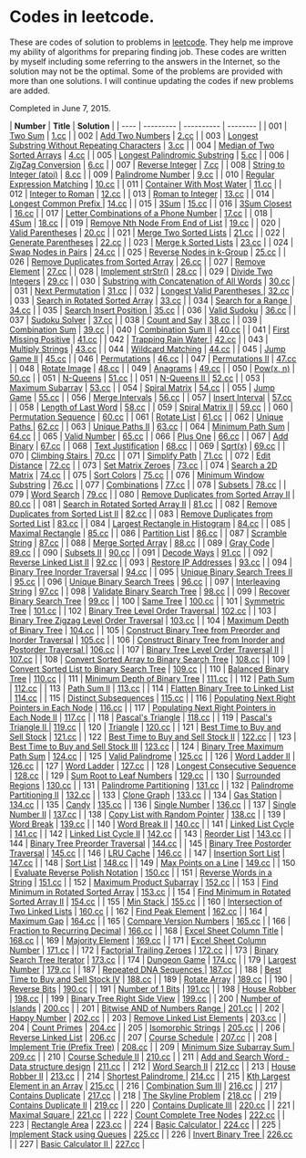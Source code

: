 Codes in leetcode.
==================
These are codes of solution to problems in [leetcode](https://www.leetcode.com).
They help me improve my ability of algorithms for preparing finding job. These codes are
written by myself including some referring to the answers in the Internet, so the solution 
may not be the optimal. Some of the problems are provided with more than one solutions.
I will continue updating the codes if new problems are added.

Completed in June 7, 2015.


|	 **Number**	|	**Title**	|	**Solution**	|
|	----	|  ---------    |  ----------  |  -------- |
|	001	|	[Two Sum](https://leetcode.com/problems/two-sum/)	|	[1.cc](https://github.com/tianmn2109/leetcode/blob/master/code_c%2B%2B/1/1.cpp)	|
|	002	|	[Add Two Numbers](https://leetcode.com/problems/add-two-numbers/)	|	[2.cc](https://github.com/tianmn2109/leetcode/blob/master/2/2.cpp)	|
|	003	|	[Longest Substring Without Repeating Characters](https://leetcode.com/problems/longest-substring-without-repeating-characters/)	|	[3.cc](https://github.com/tianmn2109/leetcode/blob/master/3/3.cpp)	|
|	004	|	[Median of Two Sorted Arrays](https://leetcode.com/problems/median-of-two-sorted-arrays/)	|	[4.cc](https://github.com/tianmn2109/leetcode/blob/master/code_c%2B%2B/4/4.cc)	|
|	005	|	[Longest Palindromic Substring](https://leetcode.com/problems/longest-palindromic-substring/)	|	[5.cc](https://github.com/tianmn2109/leetcode/blob/master/code_c%2B%2B/5/5.cpp)	|
|	006	|	[ZigZag Conversion](https://leetcode.com/problems/zigzag-conversion/)	|	[6.cc](https://github.com/tianmn2109/leetcode/blob/master/code_c%2B%2B/6/6.cpp)	|
|	007	|	[Reverse Integer](https://leetcode.com/problems/reverse-integer/)	|	[7.cc](https://github.com/tianmn2109/leetcode/blob/master/code_c%2B%2B/7/7.cc)	|
|	008	|	[String to Integer (atoi)](https://leetcode.com/problems/string-to-integer-atoi/)	|	[8.cc](	https://github.com/tianmn2109/leetcode/tree/master/code_c%2B%2B/8)	|
|	009	|	[Palindrome Number](https://leetcode.com/problems/palindrome-number/)	|	[9.cc](https://github.com/tianmn2109/leetcode/blob/master/code_c%2B%2B/9/9.cc)	|
|	010	|	[Regular Expression Matching](https://leetcode.com/problems/regular-expression-matching/)	|	[10.cc](https://github.com/tianmn2109/leetcode/blob/master/code_c%2B%2B/10/10.cc)	|
|	011	|	[Container With Most Water](https://leetcode.com/problems/container-with-most-water/)	|	[11.cc](https://github.com/tianmn2109/leetcode/blob/master/code_c%2B%2B/11/11.cc)	|
|	012	|	[Integer to Roman](https://leetcode.com/problems/integer-to-roman/)	|	[12.cc](https://github.com/tianmn2109/leetcode/blob/master/code_c%2B%2B/12/12.cc)	|
|	013	|	[Roman to Integer](https://leetcode.com/problems/roman-to-integer/)	|	[13.cc](https://github.com/tianmn2109/leetcode/blob/master/code_c%2B%2B/13/13.cc)	|
|	014	|	[Longest Common Prefix ](https://leetcode.com/problems/longest-common-prefix/)	|	[14.cc](https://github.com/tianmn2109/leetcode/blob/master/code_c%2B%2B/14/14.cpp)	|
|	015	|	[3Sum](https://leetcode.com/problems/3sum/)	|	[15.cc](https://github.com/tianmn2109/leetcode/blob/master/code_c%2B%2B/15/15.cc)	|
|	016	|	[3Sum Closest](https://leetcode.com/problems/3sum-closest/)	|	[16.cc](https://github.com/tianmn2109/leetcode/blob/master/code_c%2B%2B/16/16.cc)	|
|	017	|	[Letter Combinations of a Phone Number](https://leetcode.com/problems/letter-combinations-of-a-phone-number/)	|	[17.cc](https://github.com/tianmn2109/leetcode/blob/master/code_c%2B%2B/17/17.cc)	|
|	018	|	[4Sum](https://leetcode.com/problems/4sum/)	|	[18.cc](https://github.com/tianmn2109/leetcode/blob/master/code_c%2B%2B/18/18.cc)	|
|	019	|	[Remove Nth Node From End of List](https://leetcode.com/problems/remove-nth-node-from-end-of-list/)	|	[19.cc](https://github.com/tianmn2109/leetcode/blob/master/code_c%2B%2B/19/19.cc)	|
|	020	|	[Valid Parentheses](https://leetcode.com/problems/valid-parentheses/)	|	[20.cc](https://github.com/tianmn2109/leetcode/blob/master/code_c%2B%2B/20/20.cc)	|
|	021	|	[Merge Two Sorted Lists](https://leetcode.com/problems/merge-two-sorted-lists/)	|	[21.cc](https://github.com/tianmn2109/leetcode/blob/master/code_c%2B%2B/21/21.c)	|
|	022	|	[Generate Parentheses](https://leetcode.com/problems/generate-parentheses/)	|	[22.cc](https://github.com/tianmn2109/leetcode/blob/master/code_c%2B%2B/22/22.cc)	|
|	023	|	[Merge k Sorted Lists](https://leetcode.com/problems/merge-k-sorted-lists/)	|	[23.cc](https://github.com/tianmn2109/leetcode/blob/master/code_c%2B%2B/23/23.cc)	|
|	024	|	[Swap Nodes in Pairs](https://leetcode.com/problems/swap-nodes-in-pairs/)	|	[24.cc](https://github.com/tianmn2109/leetcode/blob/master/code_c%2B%2B/24/24.cc)	|
|	025	|	[Reverse Nodes in k-Group](https://leetcode.com/problems/reverse-nodes-in-k-group/)	|	[25.cc](https://github.com/tianmn2109/leetcode/blob/master/code_c%2B%2B/25/25.cc)	|
|	026	|	[Remove Duplicates from Sorted Array](https://leetcode.com/problems/remove-duplicates-from-sorted-array/)	|	[26.cc](https://github.com/tianmn2109/leetcode/blob/master/code_c%2B%2B/26/26.cc)	|
|	027	|	[Remove Element](https://leetcode.com/problems/remove-element/)	|	[27.cc](https://github.com/tianmn2109/leetcode/blob/master/code_c%2B%2B/27/27.cc)	|
|	028	|	[Implement strStr()](https://leetcode.com/problems/implement-strstr/)	|	[28.cc](https://github.com/tianmn2109/leetcode/blob/master/code_c%2B%2B/28/28.cc)	|
|	029	|	[Divide Two Integers](https://leetcode.com/problems/divide-two-integers/)	|	[29.cc](https://github.com/tianmn2109/leetcode/blob/master/code_c%2B%2B/29/29.cc)	|
|	030	|	[Substring with Concatenation of All Words](https://leetcode.com/problems/substring-with-concatenation-of-all-words/)	|	[30.cc](https://github.com/tianmn2109/leetcode/blob/master/code_c%2B%2B/30/30.cc)	|
|	031	|	[Next Permutation](https://leetcode.com/problems/next-permutation/)	|	[31.cc](https://github.com/tianmn2109/leetcode/blob/master/code_c%2B%2B/31/31.cc)	|
|	032	|	[Longest Valid Parentheses ](https://leetcode.com/problems/longest-valid-parentheses/)	|	[32.cc](https://github.com/tianmn2109/leetcode/blob/master/code_c%2B%2B/32/32.cc)	|
|	033	|	[Search in Rotated Sorted Array](https://leetcode.com/problems/search-in-rotated-sorted-array/)	|	[33.cc](https://github.com/tianmn2109/leetcode/blob/master/code_c%2B%2B/33/33.cc)	|
|	034	|	[Search for a Range ](https://leetcode.com/problems/search-for-a-range/)	|	[34.cc](https://github.com/tianmn2109/leetcode/blob/master/code_c%2B%2B/34/34.cc)	|
|	035	|	[Search Insert Position ](https://leetcode.com/problems/search-insert-position/)	|	[35.cc](https://github.com/tianmn2109/leetcode/blob/master/code_c%2B%2B/35/35.cc)	|
|	036	|	[Valid Sudoku](https://leetcode.com/problems/valid-sudoku/)	|	[36.cc](https://github.com/tianmn2109/leetcode/blob/master/code_c%2B%2B/36/36.cc)	|
|	037	|	[Sudoku Solver](https://leetcode.com/problems/sudoku-solver/)	|	[37.cc](https://github.com/tianmn2109/leetcode/blob/master/code_c%2B%2B/37/37.cc)	|
|	038	|	[Count and Say](https://leetcode.com/problems/count-and-say/)	|	[38.cc](https://github.com/tianmn2109/leetcode/blob/master/code_c%2B%2B/38/38.cc)	|
|	039	|	[Combination Sum](https://leetcode.com/problems/combination-sum/)	|	[39.cc](https://github.com/tianmn2109/leetcode/blob/master/code_c%2B%2B/39/39.cc)	|
|	040	|	[Combination Sum II](https://leetcode.com/problems/combination-sum-ii/)	|	[40.cc](https://github.com/tianmn2109/leetcode/blob/master/code_c%2B%2B/40/40.cc)	|
|	041	|	[First Missing Positive](https://leetcode.com/problems/first-missing-positive/)	|	[41.cc](https://github.com/tianmn2109/leetcode/blob/master/code_c%2B%2B/41/41.cc)	|
|	042	|	[Trapping Rain Water ](https://leetcode.com/problems/trapping-rain-water/)	|	[42.cc](https://github.com/tianmn2109/leetcode/blob/master/code_c%2B%2B/42/42.cc)	|
|	043	|	[Multiply Strings](https://leetcode.com/problems/multiply-strings/)	|	[43.cc](https://github.com/tianmn2109/leetcode/blob/master/code_c%2B%2B/43/43.cc)	|
|	044	|	[Wildcard Matching](https://leetcode.com/problems/wildcard-matching/)	|	[44.cc](https://github.com/tianmn2109/leetcode/blob/master/code_c%2B%2B/44/44.cc)	|
|	045	|	[Jump Game II](https://leetcode.com/problems/jump-game-ii/)	|	[45.cc](https://github.com/tianmn2109/leetcode/blob/master/code_c%2B%2B/45/45.cc)	|
|	046	|	[Permutations](https://leetcode.com/problems/permutations/)	|	[46.cc](https://github.com/tianmn2109/leetcode/blob/master/code_c%2B%2B/46/46.cc)	|
|	047	|	[Permutations II](https://leetcode.com/problems/permutations-ii/)	|	[47.cc](https://github.com/tianmn2109/leetcode/blob/master/code_c%2B%2B/47/47.c)	|
|	048	|	[Rotate Image](https://leetcode.com/problems/rotate-image/)	|	[48.cc](https://github.com/tianmn2109/leetcode/blob/master/code_c%2B%2B/48/48.cc)	|
|	049	|	[Anagrams](https://leetcode.com/problems/anagrams/)	|	[49.cc](https://github.com/tianmn2109/leetcode/blob/master/code_c%2B%2B/49/49.cc)	|
|	050	|	[Pow(x, n)](https://leetcode.com/problems/powx-n/)	|	[50.cc](https://github.com/tianmn2109/leetcode/blob/master/code_c%2B%2B/50/50.cc)	|
|	051	|	[N-Queens](https://leetcode.com/problems/n-queens/)	|	[51.cc](https://github.com/tianmn2109/leetcode/blob/master/code_c%2B%2B/51/51.cc)	|
|	051	|	[N-Queens II ](	https://leetcode.com/problems/n-queens-ii/)	|	[52.cc](https://github.com/tianmn2109/leetcode/blob/master/code_c%2B%2B/52/52.cc)	|
|	053	|	[Maximum Subarray](https://leetcode.com/problems/maximum-subarray/)	|	[53.cc](https://github.com/tianmn2109/leetcode/blob/master/code_c%2B%2B/53/53.cc)	|
|	054	|	[Spiral Matrix](https://leetcode.com/problems/spiral-matrix/)	|	[54.cc](https://github.com/tianmn2109/leetcode/blob/master/code_c%2B%2B/54/54.c)	|
|	055	|	[Jump Game](https://leetcode.com/problems/jump-game/)	|	[55.cc](https://github.com/tianmn2109/leetcode/blob/master/code_c%2B%2B/55/55.cc)	|
|	056	|	[Merge Intervals](https://leetcode.com/problems/merge-intervals/)	|	[56.cc](https://github.com/tianmn2109/leetcode/blob/master/code_c%2B%2B/56/56.cc)	|
|	057	|	[Insert Interval](https://leetcode.com/problems/insert-interval/)	|	[57.cc](https://github.com/tianmn2109/leetcode/blob/master/code_c%2B%2B/57/57.cc)	|
|	058	|	[Length of Last Word](https://leetcode.com/problems/length-of-last-word/)	|	[58.cc](https://github.com/tianmn2109/leetcode/blob/master/code_c%2B%2B/58/58.cc)	|
|	059	|	[Spiral Matrix II](https://leetcode.com/problems/spiral-matrix-ii/)	|	[59.cc](https://github.com/tianmn2109/leetcode/blob/master/code_c%2B%2B/59/59.cc)	|
|	060	|	[Permutation Sequence](https://leetcode.com/problems/permutation-sequence/)	|	[60.cc](https://github.com/tianmn2109/leetcode/blob/master/code_c%2B%2B/60/60.c)	|
|	061	|	[Rotate List](https://leetcode.com/problems/rotate-list/)	|	[61.cc](https://github.com/tianmn2109/leetcode/blob/master/code_c%2B%2B/61/61.cc)	|
|	062	|	[Unique Paths ](https://leetcode.com/problems/unique-paths/)	|	[62.cc](https://github.com/tianmn2109/leetcode/blob/master/code_c%2B%2B/62/62.cc)	|
|	063	|	[Unique Paths II](https://leetcode.com/problems/unique-paths-ii/)	|	[63.cc](https://github.com/tianmn2109/leetcode/blob/master/code_c%2B%2B/63/63.cc)	|
|	064	|	[Minimum Path Sum](https://leetcode.com/problems/minimum-path-sum/)	|	[64.cc](https://github.com/tianmn2109/leetcode/blob/master/code_c%2B%2B/64/64.cc)	|
|	065	|	[Valid Number](https://leetcode.com/problems/valid-number/)	|	[65.cc](https://github.com/tianmn2109/leetcode/blob/master/code_c%2B%2B/65/65.cc)	|
|	066	|	[Plus One](https://leetcode.com/problems/plus-one/)	|	[66.cc](https://github.com/tianmn2109/leetcode/blob/master/code_c%2B%2B/66/66.c)	|
|	067	|	[Add Binary](https://leetcode.com/problems/add-binary/)	|	[67.cc](https://github.com/tianmn2109/leetcode/blob/master/code_c%2B%2B/67/67.c)	|
|	068	|	[Text Justification](https://leetcode.com/problems/text-justification/)	|	[68.cc](https://github.com/tianmn2109/leetcode/blob/master/code_c%2B%2B/68/68.cc)	|
|	069	|	[Sqrt(x)](https://leetcode.com/problems/sqrtx/)	|	[69.cc](https://github.com/tianmn2109/leetcode/blob/master/code_c%2B%2B/69/69.cc)	|
|	070	|	[Climbing Stairs ](https://leetcode.com/problems/climbing-stairs/)	|	[70.cc](https://github.com/tianmn2109/leetcode/blob/master/code_c%2B%2B/70/70.cc)	|
|	071	|	[Simplify Path](https://leetcode.com/problems/simplify-path/)	|	[71.cc](https://github.com/tianmn2109/leetcode/blob/master/code_c%2B%2B/71/71.cc)	|
|	072	|	[Edit Distance](https://leetcode.com/problems/edit-distance/)	|	[72.cc](https://github.com/tianmn2109/leetcode/blob/master/code_c%2B%2B/72/72.cc)	|
|	073	|	[Set Matrix Zeroes](https://leetcode.com/problems/set-matrix-zeroes/)	|	[73.cc](https://github.com/tianmn2109/leetcode/blob/master/code_c%2B%2B/73/73.cc)	|
|	074	|	[Search a 2D Matrix](https://leetcode.com/problems/search-a-2d-matrix/)	|	[74.cc](https://github.com/tianmn2109/leetcode/blob/master/code_c%2B%2B/74/74.cc)	|
|	075	|	[Sort Colors](https://leetcode.com/problems/sort-colors/)	|	[75.cc](https://github.com/tianmn2109/leetcode/blob/master/code_c%2B%2B/75/75.cc)	|
|	076	|	[Minimum Window Substring](https://leetcode.com/problems/minimum-window-substring/)	|	[76.cc](https://github.com/tianmn2109/leetcode/blob/master/code_c%2B%2B/76/76.cc)	|
|	077	|	[Combinations](https://leetcode.com/problems/combinations/)	|	[77.cc](https://github.com/tianmn2109/leetcode/blob/master/code_c%2B%2B/77/77.cc)	|
|	078	|	[Subsets ](https://leetcode.com/problems/subsets/)	|	[78.cc](https://github.com/tianmn2109/leetcode/blob/master/code_c%2B%2B/78/78.cc)	|
|	079	|	[Word Search](https://leetcode.com/problems/word-search/)	|	[79.cc](https://github.com/tianmn2109/leetcode/blob/master/code_c%2B%2B/79/79.cc)	|
|	080	|	[Remove Duplicates from Sorted Array II](https://leetcode.com/problems/remove-duplicates-from-sorted-array-ii/)	|	[80.cc](https://github.com/tianmn2109/leetcode/blob/master/code_c%2B%2B/80/80.cc)	|
|	081	|	[Search in Rotated Sorted Array II](https://leetcode.com/problems/search-in-rotated-sorted-array-ii/)	|	[81.cc](https://github.com/tianmn2109/leetcode/blob/master/code_c%2B%2B/81/81.cc)	|
|	082	|	[Remove Duplicates from Sorted List II](https://leetcode.com/problems/remove-duplicates-from-sorted-list-ii/)	|	[82.cc](https://github.com/tianmn2109/leetcode/blob/master/code_c%2B%2B/82/82.cc)	|
|	083	|	[Remove Duplicates from Sorted List](https://leetcode.com/problems/remove-duplicates-from-sorted-list/)	|	[83.cc](https://github.com/tianmn2109/leetcode/blob/master/code_c%2B%2B/83/83.cc)	|
|	084	|	[Largest Rectangle in Histogram](https://leetcode.com/problems/largest-rectangle-in-histogram/)	|	[84.cc](https://github.com/tianmn2109/leetcode/blob/master/code_c%2B%2B/84/84.cc)	|
|	085	|	[Maximal Rectangle](https://leetcode.com/problems/maximal-rectangle/)	|	[85.cc](https://github.com/tianmn2109/leetcode/blob/master/code_c%2B%2B/85/85.cc)	|
|	086	|	[Partition List](https://leetcode.com/problems/partition-list/)	|	[86.cc](https://github.com/tianmn2109/leetcode/blob/master/code_c%2B%2B/86/86.cc)	|
|	087	|	[Scramble String](https://leetcode.com/problems/scramble-string/)	|	[87.cc](https://github.com/tianmn2109/leetcode/blob/master/code_c%2B%2B/87/87.cc)	|
|	088	|	[Merge Sorted Array](https://leetcode.com/problems/merge-sorted-array/)	|	[88.cc](https://github.com/tianmn2109/leetcode/blob/master/code_c%2B%2B/88/88.cc)	|
|	089	|	[Gray Code](https://leetcode.com/problems/gray-code/)	|	[89.cc](https://github.com/tianmn2109/leetcode/blob/master/code_c%2B%2B/89/89.cc)	|
|	090	|	[Subsets II](https://leetcode.com/problems/subsets-ii/)	|	[90.cc](https://github.com/tianmn2109/leetcode/blob/master/code_c%2B%2B/90/90.cc)	|
|	091	|	[Decode Ways](https://leetcode.com/problems/decode-ways/)	|	[91.cc](https://github.com/tianmn2109/leetcode/blob/master/code_c%2B%2B/91/91.cc)	|
|	092	|	[Reverse Linked List II](https://leetcode.com/problems/reverse-linked-list-ii/)	|	[92.cc](https://github.com/tianmn2109/leetcode/blob/master/code_c%2B%2B/92/92.cc)	|
|	093	|	[Restore IP Addresses](https://leetcode.com/problems/restore-ip-addresses/)	|	[93.cc](https://github.com/tianmn2109/leetcode/blob/master/code_c%2B%2B/93/93.cc)	|
|	094	|	[Binary Tree Inorder Traversal](https://leetcode.com/problems/binary-tree-inorder-traversal/)	|	[94.cc](https://github.com/tianmn2109/leetcode/blob/master/code_c%2B%2B/94/94.cc)	|
|	095	|	[Unique Binary Search Trees II](https://leetcode.com/problems/unique-binary-search-trees-ii/)	|	[95.cc](https://github.com/tianmn2109/leetcode/blob/master/code_c%2B%2B/95/95.cc)	|
|	096	|	[Unique Binary Search Trees](https://leetcode.com/problems/unique-binary-search-trees/)	|	[96.cc](https://github.com/tianmn2109/leetcode/blob/master/code_c%2B%2B/96/96.cc)	|
|	097	|	[Interleaving String](https://leetcode.com/problems/interleaving-string/)	|	[97.cc](https://github.com/tianmn2109/leetcode/blob/master/code_c%2B%2B/97/97.cc)	|
|	098	|	[Validate Binary Search Tree](https://leetcode.com/problems/validate-binary-search-tree/)	|	[98.cc](https://github.com/tianmn2109/leetcode/blob/master/code_c%2B%2B/98/98.cc)	|
|	099	|	[Recover Binary Search Tree](https://leetcode.com/problems/recover-binary-search-tree/)	|	[99.cc](https://github.com/tianmn2109/leetcode/blob/master/code_c%2B%2B/99/99.cc)	|
|	100	|	[Same Tree](https://leetcode.com/problems/same-tree/)	|	[100.cc](https://github.com/tianmn2109/leetcode/blob/master/code_c%2B%2B/100/100.cc)	|
|	101	|	[Symmetric Tree](https://leetcode.com/problems/symmetric-tree/)	|	[101.cc](https://github.com/tianmn2109/leetcode/blob/master/code_c%2B%2B/101/101.cc)	|
|	102	|	[Binary Tree Level Order Traversal ](https://leetcode.com/problems/binary-tree-level-order-traversal/)	|	[102.cc](https://github.com/tianmn2109/leetcode/blob/master/code_c%2B%2B/102/102.cc)	|
|	103	|	[Binary Tree Zigzag Level Order Traversal](https://leetcode.com/problems/binary-tree-zigzag-level-order-traversal/)	|	[103.cc](https://github.com/tianmn2109/leetcode/blob/master/code_c%2B%2B/103/103.cc)	|
|	104	|	[Maximum Depth of Binary Tree](https://leetcode.com/problems/maximum-depth-of-binary-tree/)	|	[104.cc](https://github.com/tianmn2109/leetcode/blob/master/code_c%2B%2B/104/104.cc)	|
|	105	|	[Construct Binary Tree from Preorder and Inorder Traversal](https://leetcode.com/problems/construct-binary-tree-from-preorder-and-inorder-traversal/)	|	[105.cc](https://github.com/tianmn2109/leetcode/blob/master/code_c%2B%2B/105/105.cc)	|
|	106	|	[Construct Binary Tree from Inorder and Postorder Traversal ](https://leetcode.com/problems/construct-binary-tree-from-inorder-and-postorder-traversal/)	|	[106.cc](https://github.com/tianmn2109/leetcode/blob/master/code_c%2B%2B/106/106.cc)	|
|	107	|	[Binary Tree Level Order Traversal II](https://leetcode.com/problems/binary-tree-level-order-traversal-ii/)	|	[107.cc](https://github.com/tianmn2109/leetcode/blob/master/code_c%2B%2B/107/107.cc)	|
|	108	|	[Convert Sorted Array to Binary Search Tree](https://leetcode.com/problems/convert-sorted-array-to-binary-search-tree/)	|	[108.cc](https://github.com/tianmn2109/leetcode/blob/master/code_c%2B%2B/108/108.cc)	|
|	109	|	[Convert Sorted List to Binary Search Tree](https://leetcode.com/problems/convert-sorted-list-to-binary-search-tree/)	|	[109.cc](https://github.com/tianmn2109/leetcode/blob/master/code_c%2B%2B/109/109.cc)	|
|	110	|	[Balanced Binary Tree](https://leetcode.com/problems/balanced-binary-tree/)	|	[110.cc](https://github.com/tianmn2109/leetcode/blob/master/code_c%2B%2B/110/110.cc)	|
|	111	|	[Minimum Depth of Binary Tree](https://leetcode.com/problems/minimum-depth-of-binary-tree/)	|	[111.cc](https://github.com/tianmn2109/leetcode/blob/master/code_c%2B%2B/111/111.cc)	|
|	112	|	[Path Sum](https://leetcode.com/problems/path-sum/)	|	[112.cc](https://github.com/tianmn2109/leetcode/blob/master/code_c%2B%2B/112/112.cc)	|
|	113	|	[Path Sum II](https://leetcode.com/problems/path-sum-ii/)	|	[113.cc](https://github.com/tianmn2109/leetcode/blob/master/code_c%2B%2B/113/113.cc)	|
|	114	|	[Flatten Binary Tree to Linked List](https://leetcode.com/problems/flatten-binary-tree-to-linked-list/)	|	[114.cc](https://github.com/tianmn2109/leetcode/blob/master/code_c%2B%2B/114/114.cc)	|
|	115	|	[Distinct Subsequences](https://leetcode.com/problems/distinct-subsequences/)	|	[115.cc](https://github.com/tianmn2109/leetcode/blob/master/code_c%2B%2B/115/115.cc)	|
|	116	|	[Populating Next Right Pointers in Each Node](https://leetcode.com/problems/populating-next-right-pointers-in-each-node/)	|	[116.cc](https://github.com/tianmn2109/leetcode/blob/master/code_c%2B%2B/116/116.cc)	|
|	117	|	[Populating Next Right Pointers in Each Node II](https://leetcode.com/problems/populating-next-right-pointers-in-each-node-ii/)	|	[117.cc](https://github.com/tianmn2109/leetcode/blob/master/code_c%2B%2B/117/117.cc)	|
|	118	|	[Pascal's Triangle](https://leetcode.com/problems/pascals-triangle/)	|	[118.cc](https://github.com/tianmn2109/leetcode/blob/master/code_c%2B%2B/118/118.cc)	|
|	119	|	[Pascal's Triangle II ](https://leetcode.com/problems/pascals-triangle-ii/)	|	[119.cc](https://github.com/tianmn2109/leetcode/blob/master/code_c%2B%2B/119/119.cc)	|
|	120	|	[Triangle](https://leetcode.com/problems/triangle/)	|	[120.cc](https://github.com/tianmn2109/leetcode/blob/master/code_c%2B%2B/120/120.cc)	|
|	121	|	[Best Time to Buy and Sell Stock](https://leetcode.com/problems/best-time-to-buy-and-sell-stock/)	|	[121.cc](https://github.com/tianmn2109/leetcode/blob/master/code_c%2B%2B/121/121.cc)	|
|	122	|	[Best Time to Buy and Sell Stock II](https://leetcode.com/problems/best-time-to-buy-and-sell-stock-ii/)	|	[122.cc](https://github.com/tianmn2109/leetcode/blob/master/code_c%2B%2B/122/122.cc)	|
|	123	|	[Best Time to Buy and Sell Stock III](https://leetcode.com/problems/best-time-to-buy-and-sell-stock-iii/)	|	[123.cc](https://github.com/tianmn2109/leetcode/blob/master/code_c%2B%2B/123/123.cc)	|
|	124	|	[Binary Tree Maximum Path Sum](https://leetcode.com/problems/binary-tree-maximum-path-sum/)	|	[124.cc](https://github.com/tianmn2109/leetcode/blob/master/code_c%2B%2B/124/124.cc)	|
|	125	|	[Valid Palindrome](https://leetcode.com/problems/valid-palindrome/)	|	[125.cc](https://github.com/tianmn2109/leetcode/blob/master/code_c%2B%2B/125/125.cc)	|
|	126	|	[Word Ladder II](https://leetcode.com/problems/word-ladder-ii/)	|	[126.cc](https://github.com/tianmn2109/leetcode/blob/master/code_c%2B%2B/126/126.cc)	|
|	127	|	[Word Ladder](https://leetcode.com/problems/word-ladder/)	|	[127.cc](https://github.com/tianmn2109/leetcode/blob/master/code_c%2B%2B/127/127.cc)	|
|	128	|	[Longest Consecutive Sequence ](https://leetcode.com/problems/longest-consecutive-sequence/)	|	[128.cc](https://github.com/tianmn2109/leetcode/blob/master/code_c%2B%2B/128/128.cc)	|
|	129	|	[Sum Root to Leaf Numbers](https://leetcode.com/problems/sum-root-to-leaf-numbers/)	|	[129.cc](https://github.com/tianmn2109/leetcode/blob/master/code_c%2B%2B/129/129.cc)	|
|	130	|	[Surrounded Regions](https://leetcode.com/problems/surrounded-regions/)	|	[130.cc](https://github.com/tianmn2109/leetcode/blob/master/code_c%2B%2B/130/130.cc)	|
|	131	|	[Palindrome Partitioning](https://leetcode.com/problems/palindrome-partitioning/)	|	[131.cc](https://github.com/tianmn2109/leetcode/blob/master/code_c%2B%2B/131/131.cc)	|
|	132	|	[Palindrome Partitioning II](https://leetcode.com/problems/palindrome-partitioning-ii/)	|	[132.cc](https://github.com/tianmn2109/leetcode/blob/master/code_c%2B%2B/132/132.cc)	|
|	133	|	[Clone Graph](https://leetcode.com/problems/clone-graph/)	|	[133.cc](https://github.com/tianmn2109/leetcode/blob/master/code_c%2B%2B/133/133.cc)	|
|	134	|	[Gas Station](https://leetcode.com/problems/gas-station/)	|	[134.cc](https://github.com/tianmn2109/leetcode/blob/master/code_c%2B%2B/134/134.cc)	|
|	135	|	[Candy](https://leetcode.com/problems/candy/)	|	[135.cc](https://github.com/tianmn2109/leetcode/blob/master/code_c%2B%2B/135/135.cc)	|
|	136	|	[Single Number](https://leetcode.com/problems/single-number/)	|	[136.cc](https://github.com/tianmn2109/leetcode/blob/master/code_c%2B%2B/136/136.cc)	|
|	137	|	[Single Number II](https://leetcode.com/problems/single-number-ii/)	|	[137.cc](https://github.com/tianmn2109/leetcode/blob/master/code_c%2B%2B/137/137.cc)	|
|	138	|	[Copy List with Random Pointer](https://leetcode.com/problems/copy-list-with-random-pointer/)	|	[138.cc](https://github.com/tianmn2109/leetcode/blob/master/code_c%2B%2B/138/138.cc)	|
|	139	|	[Word Break](https://leetcode.com/problems/word-break/)	|	[139.cc](https://github.com/tianmn2109/leetcode/blob/master/code_c%2B%2B/139/139.cc)	|
|	140	|	[Word Break II](https://leetcode.com/problems/word-break-ii/)	|	[140.cc](https://github.com/tianmn2109/leetcode/blob/master/code_c%2B%2B/140/140.cc)	|
|	141	|	[Linked List Cycle](https://leetcode.com/problems/linked-list-cycle/)	|	[141.cc](https://github.com/tianmn2109/leetcode/blob/master/code_c%2B%2B/141/141.cc)	|
|	142	|	[Linked List Cycle II](https://leetcode.com/problems/linked-list-cycle-ii/)	|	[142.cc](https://github.com/tianmn2109/leetcode/blob/master/code_c%2B%2B/142/142.cc)	|
|	143	|	[Reorder List](https://leetcode.com/problems/reorder-list/)	|	[143.cc](https://github.com/tianmn2109/leetcode/blob/master/code_c%2B%2B/143/143.cc)	|
|	144	|	[Binary Tree Preorder Traversal](https://leetcode.com/problems/binary-tree-preorder-traversal/)	|	[144.cc](https://github.com/tianmn2109/leetcode/blob/master/code_c%2B%2B/144/144.cc)	|
|	145	|	[Binary Tree Postorder Traversal](https://leetcode.com/problems/binary-tree-postorder-traversal/)	|	[145.cc](https://github.com/tianmn2109/leetcode/blob/master/code_c%2B%2B/145/145.cc)	|
|	146	|	[LRU Cache](https://leetcode.com/problems/lru-cache/)	|	[146.cc](https://github.com/tianmn2109/leetcode/blob/master/code_c%2B%2B/146/146.cc)	|
|	147	|	[Insertion Sort List](https://leetcode.com/problems/insertion-sort-list/)	|	[147.cc](https://github.com/tianmn2109/leetcode/blob/master/code_c%2B%2B/147/147.cc)	|
|	148	|	[Sort List](https://leetcode.com/problems/sort-list/)	|	[148.cc](https://github.com/tianmn2109/leetcode/blob/master/code_c%2B%2B/148/148.cc)	|
|	149	|	[Max Points on a Line](https://leetcode.com/problems/max-points-on-a-line/)	|	[149.cc](https://github.com/tianmn2109/leetcode/blob/master/code_c%2B%2B/149/149.cc)	|
|	150	|	[Evaluate Reverse Polish Notation](https://leetcode.com/problems/evaluate-reverse-polish-notation/)	|	[150.cc](https://github.com/tianmn2109/leetcode/blob/master/code_c%2B%2B/150/150.cc)	|
|	151	|	[Reverse Words in a String](https://leetcode.com/problems/reverse-words-in-a-string/)	|	[151.cc](https://github.com/tianmn2109/leetcode/blob/master/code_c%2B%2B/151/151.cc)	|
|	152	|	[Maximum Product Subarray](https://leetcode.com/problems/maximum-product-subarray/)	|	[152.cc](https://github.com/tianmn2109/leetcode/blob/master/code_c%2B%2B/152/152.cc)	|
|	153	|	[Find Minimum in Rotated Sorted Array](https://leetcode.com/problems/find-minimum-in-rotated-sorted-array/)	|	[153.cc](https://github.com/tianmn2109/leetcode/blob/master/code_c%2B%2B/153/153.cc)	|
|	154	|	[Find Minimum in Rotated Sorted Array II](https://leetcode.com/problems/find-minimum-in-rotated-sorted-array-ii/)	|	[154.cc](https://github.com/tianmn2109/leetcode/blob/master/code_c%2B%2B/154/154.cc)	|
|	155	|	[Min Stack ](https://leetcode.com/problems/min-stack/)	|	[155.cc](https://github.com/tianmn2109/leetcode/blob/master/code_c%2B%2B/155/155.cc)	|
|	160	|	[Intersection of Two Linked Lists](https://leetcode.com/problems/intersection-of-two-linked-lists/)	|	[160.cc](https://github.com/tianmn2109/leetcode/blob/master/code_c%2B%2B/160/160.cc)	|
|	162	|	[Find Peak Element](https://leetcode.com/problems/find-peak-element/)	|	[162.cc](https://github.com/tianmn2109/leetcode/blob/master/code_c%2B%2B/162/162.cc)	|
|	164	|	[Maximum Gap](https://leetcode.com/problems/maximum-gap/)	|	[164.cc](https://github.com/tianmn2109/leetcode/blob/master/code_c%2B%2B/164/164.cc)	|
|	165	|	[Compare Version Numbers](https://leetcode.com/problems/compare-version-numbers/)	|	[165.cc](https://github.com/tianmn2109/leetcode/blob/master/code_c%2B%2B/165/165.cc)	|
|	166	|	[Fraction to Recurring Decimal](https://leetcode.com/problems/fraction-to-recurring-decimal/)	|	[166.cc](https://github.com/tianmn2109/leetcode/blob/master/code_c%2B%2B/166/66.cc)	|
|	168	|	[Excel Sheet Column Title](https://leetcode.com/problems/excel-sheet-column-title/)	|	[168.cc](https://github.com/tianmn2109/leetcode/blob/master/code_c%2B%2B/168/168.cc)	|
|	169	|	[Majority Element](https://leetcode.com/problems/majority-element/)	|	[169.cc](https://github.com/tianmn2109/leetcode/blob/master/code_c%2B%2B/169/169.cc)	|
|	171	|	[Excel Sheet Column Number](https://leetcode.com/problems/excel-sheet-column-number/)	|	[171.cc](https://github.com/tianmn2109/leetcode/blob/master/code_c%2B%2B/171/171.cc)	|
|	172	|	[Factorial Trailing Zeroes](https://leetcode.com/problems/factorial-trailing-zeroes/)	|	[172.cc](https://github.com/tianmn2109/leetcode/blob/master/code_c%2B%2B/172/172.cc)	|
|	173	|	[Binary Search Tree Iterator](https://leetcode.com/problems/binary-search-tree-iterator/)	|	[173.cc](https://github.com/tianmn2109/leetcode/blob/master/code_c%2B%2B/173/173.cc)	|
|	174	|	[Dungeon Game](https://leetcode.com/problems/dungeon-game/)	|	[174.cc](https://github.com/tianmn2109/leetcode/blob/master/code_c%2B%2B/174/174.cc)	|
|	179	|	[Largest Number](https://leetcode.com/problems/largest-number/)	|	[179.cc](https://github.com/tianmn2109/leetcode/blob/master/code_c%2B%2B/179/179.cc)	|
|	187	|	[Repeated DNA Sequences ](https://leetcode.com/problems/repeated-dna-sequences/)	|	[187.cc](https://github.com/tianmn2109/leetcode/blob/master/code_c%2B%2B/187/187.cc)	|
|	188	|	[Best Time to Buy and Sell Stock IV](https://leetcode.com/problems/best-time-to-buy-and-sell-stock-iv/)	|	[188.cc](https://github.com/tianmn2109/leetcode/blob/master/code_c%2B%2B/188/188.cc)	|
|	189	|	[Rotate Array](https://leetcode.com/problems/rotate-array/)	|	[189.cc](https://github.com/tianmn2109/leetcode/blob/master/code_c%2B%2B/189/189.cc)	|
|	190	|	[Reverse Bits](https://leetcode.com/problems/reverse-bits/)	|	[190.cc](https://github.com/tianmn2109/leetcode/blob/master/code_c%2B%2B/190/190.cc)	|
|	191	|	[Number of 1 Bits](https://leetcode.com/problems/number-of-1-bits/)	|	[191.cc](https://github.com/tianmn2109/leetcode/blob/master/code_c%2B%2B/191/191.cc)	|
|	198	|	[House Robber](https://leetcode.com/problems/house-robber/)	|	[198.cc](https://github.com/tianmn2109/leetcode/blob/master/code_c%2B%2B/198/198.cc)	|
|	199	|	[Binary Tree Right Side View](https://leetcode.com/problems/binary-tree-right-side-view/)	|	[199.cc](https://github.com/tianmn2109/leetcode/blob/master/code_c%2B%2B/199/199.cc)	|
|	200	|	[Number of Islands](https://leetcode.com/problems/number-of-islands/)	|	[200.cc](https://github.com/tianmn2109/leetcode/blob/master/code_c%2B%2B/200/200.cc)	|
|	201	|	[Bitwise AND of Numbers Range ](https://leetcode.com/problems/bitwise-and-of-numbers-range/)	|	[201.cc](https://github.com/tianmn2109/leetcode/blob/master/code_c%2B%2B/201/201.cc)	|
|	202	|	[Happy Number](https://leetcode.com/problems/happy-number/)	|	[202.cc](https://github.com/tianmn2109/leetcode/blob/master/code_c%2B%2B/202/202.cc)	|
|	203	|	[Remove Linked List Elements](https://leetcode.com/problems/remove-linked-list-elements/)	|	[203.cc](https://github.com/tianmn2109/leetcode/blob/master/code_c%2B%2B/203/203.cc)	|
|	204	|	[Count Primes](https://leetcode.com/problems/count-primes/)	|	[204.cc](https://github.com/tianmn2109/leetcode/blob/master/code_c%2B%2B/204/204.cc)	|
|	205	|	[Isomorphic Strings](https://leetcode.com/problems/isomorphic-strings/)	|	[205.cc](https://github.com/tianmn2109/leetcode/blob/master/code_c%2B%2B/205/205.cc)	|
|	206	|	[Reverse Linked List](https://leetcode.com/problems/reverse-linked-list/)	|	[206.cc](https://github.com/tianmn2109/leetcode/blob/master/code_c%2B%2B/206/206.cc)	|
|	207	|	[Course Schedule](https://leetcode.com/problems/course-schedule/)	|	[207.cc](https://github.com/tianmn2109/leetcode/blob/master/code_c%2B%2B/207/207.cc)	|
|	208	|	[Implement Trie (Prefix Tree)](https://leetcode.com/problems/implement-trie-prefix-tree/)	|	[208.cc](https://github.com/tianmn2109/leetcode/blob/master/code_c%2B%2B/208/208.cc)	|
|	209	|	[Minimum Size Subarray Sum ](https://leetcode.com/problems/minimum-size-subarray-sum/)	|	[209.cc](https://github.com/tianmn2109/leetcode/blob/master/code_c%2B%2B/209/209.cc)	|
|	210	|	[Course Schedule II](https://leetcode.com/problems/course-schedule-ii/)	|	[210.cc](https://github.com/tianmn2109/leetcode/blob/master/code_c%2B%2B/210/210.cc)	|
|	211	|	[Add and Search Word - Data structure design](https://leetcode.com/problems/add-and-search-word-data-structure-design/)	|	[211.cc](https://github.com/tianmn2109/leetcode/blob/master/code_c%2B%2B/211/211.cc)	|
|	212	|	[Word Search II](https://leetcode.com/problems/word-search-ii/)	|	[212.cc](https://github.com/tianmn2109/leetcode/blob/master/code_c%2B%2B/212/212.cc)	|
|	213	|	[House Robber II](https://leetcode.com/problems/house-robber-ii/)	|	[213.cc](https://github.com/tianmn2109/leetcode/blob/master/code_c%2B%2B/213/213.cc)	|
|	214	|	[Shortest Palindrome ](https://leetcode.com/problems/shortest-palindrome/)	|	[214.cc](https://github.com/tianmn2109/leetcode/blob/master/code_c%2B%2B/214/214.cc)	|
|	215	|	[Kth Largest Element in an Array](https://leetcode.com/problems/kth-largest-element-in-an-array/)	|	[215.cc](https://github.com/tianmn2109/leetcode/blob/master/code_c%2B%2B/215/215.cc)	|
|	216	|	[Combination Sum III](https://leetcode.com/problems/combination-sum-iii/)	|	[216.cc](https://github.com/tianmn2109/leetcode/blob/master/code_c%2B%2B/216/216.cc)	|
|	217	|	[Contains Duplicate](https://leetcode.com/problems/contains-duplicate/)	|	[217.cc](https://github.com/tianmn2109/leetcode/blob/master/code_c%2B%2B/217/217.cc)	|
|	218	|	[The Skyline Problem](https://leetcode.com/problems/the-skyline-problem/)	|	[218.cc](https://github.com/tianmn2109/leetcode/blob/master/code_c%2B%2B/218/218.cc)	|
|	219	|	[Contains Duplicate II](https://leetcode.com/problems/contains-duplicate-ii/)	|	[219.cc](https://github.com/tianmn2109/leetcode/blob/master/code_c%2B%2B/219/219.cc)	|
|	220	|	[Contains Duplicate III](https://leetcode.com/problems/contains-duplicate-iii/)	|	[220.cc](https://github.com/tianmn2109/leetcode/blob/master/code_c%2B%2B/220/220.cc)	|
|	221	|	[Maximal Square ](https://leetcode.com/problems/maximal-square/)	|	[221.cc](https://github.com/tianmn2109/leetcode/blob/master/code_c%2B%2B/221/221.cc)	|
|	222	|	[Count Complete Tree Nodes](https://leetcode.com/problems/count-complete-tree-nodes/)	|	[222.cc](https://github.com/tianmn2109/leetcode/blob/master/code_c%2B%2B/222/222.cc)	|
|	223	|	[Rectangle Area](https://leetcode.com/problems/rectangle-area/)	|	[223.cc](https://github.com/tianmn2109/leetcode/blob/master/code_c%2B%2B/223/223.cc)	|
|	224	|	[Basic Calculator ](https://leetcode.com/problems/basic-calculator/)	|	[224.cc](https://github.com/tianmn2109/leetcode/blob/master/code_c%2B%2B/224/224.cc)	|
|	225	|	[Implement Stack using Queues](https://leetcode.com/problems/implement-stack-using-queues/)	|	[225.cc](https://github.com/tianmn2109/leetcode/blob/master/code_c%2B%2B/225/225.cc)	|
|	226	|	[Invert Binary Tree ](https://leetcode.com/problems/invert-binary-tree/)	|	[226.cc](https://github.com/tianmn2109/leetcode/blob/master/code_c%2B%2B/226/226.cc)	|
|	227	|	[Basic Calculator II ](https://leetcode.com/problems/basic-calculator-ii/)	|	[227.cc](https://github.com/tianmn2109/leetcode/blob/master/code_c%2B%2B/227/227.cc)	|

